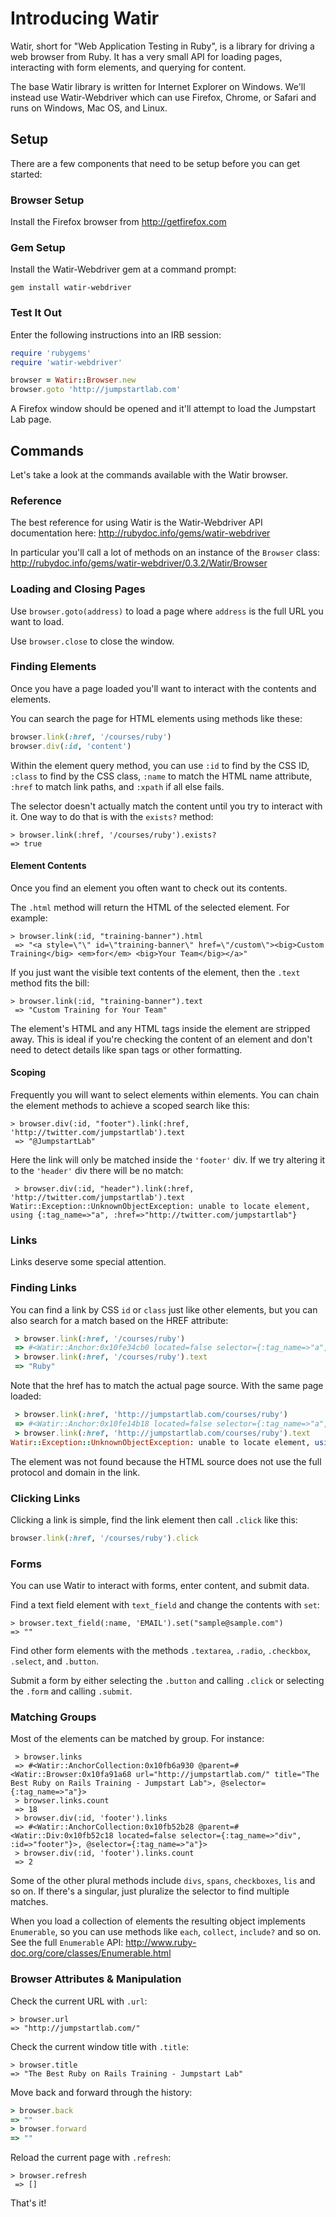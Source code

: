 # Introducing Watir

Watir, short for "Web Application Testing in Ruby", is a library for driving a web browser from Ruby. It has a very small API for loading pages, interacting with form elements, and querying for content.

The base Watir library is written for Internet Explorer on Windows. We'll instead use Watir-Webdriver which can use Firefox, Chrome, or Safari and runs on Windows, Mac OS, and Linux.

## Setup

There are a few components that need to be setup before you can get started:

### Browser Setup

Install the Firefox browser from http://getfirefox.com

### Gem Setup

Install the Watir-Webdriver gem at a command prompt:

```
gem install watir-webdriver
```

### Test It Out

Enter the following instructions into an IRB session:

```ruby
require 'rubygems'
require 'watir-webdriver'

browser = Watir::Browser.new
browser.goto 'http://jumpstartlab.com'
```

A Firefox window should be opened and it'll attempt to load the Jumpstart Lab page.

## Commands

Let's take a look at the commands available with the Watir browser.

### Reference

The best reference for using Watir is the Watir-Webdriver API documentation here: http://rubydoc.info/gems/watir-webdriver

In particular you'll call a lot of methods on an instance of the `Browser` class: http://rubydoc.info/gems/watir-webdriver/0.3.2/Watir/Browser

### Loading and Closing Pages

Use `browser.goto(address)` to load a page where `address` is the full URL you want to load.

Use `browser.close` to close the window.

### Finding Elements

Once you have a page loaded you'll want to interact with the contents and elements.

You can search the page for HTML elements using methods like these:

```ruby
browser.link(:href, '/courses/ruby')
browser.div(:id, 'content')
```

Within the element query method, you can use `:id` to find by the CSS ID, `:class` to find by the CSS class, `:name` to match the HTML name attribute, `:href` to match link paths, and `:xpath` if all else fails.

The selector doesn't actually match the content until you try to interact with it. One way to do that is with the `exists?` method:

```irb
> browser.link(:href, '/courses/ruby').exists?
=> true 
```

#### Element Contents

Once you find an element you often want to check out its contents.

The `.html` method will return the HTML of the selected element. For example:

```irb
> browser.link(:id, "training-banner").html
 => "<a style=\"\" id=\"training-banner\" href=\"/custom\"><big>Custom Training</big> <em>for</em> <big>Your Team</big></a>"
```

If you just want the visible text contents of the element, then the `.text` method fits the bill:

```irb
> browser.link(:id, "training-banner").text
 => "Custom Training for Your Team"
```

The element's HTML and any HTML tags inside the element are stripped away. This is ideal if you're checking the content of an element and don't need to detect details like span tags or other formatting.

#### Scoping

Frequently you will want to select elements within elements. You can chain the element methods to achieve a scoped search like this:

```irb
> browser.div(:id, "footer").link(:href, 'http://twitter.com/jumpstartlab').text
 => "@JumpstartLab"
```

Here the link will only be matched inside the `'footer'` div. If we try altering it to the `'header'` div there will be no match:

```irb
 > browser.div(:id, "header").link(:href, 'http://twitter.com/jumpstartlab').text
Watir::Exception::UnknownObjectException: unable to locate element, using {:tag_name=>"a", :href=>"http://twitter.com/jumpstartlab"}
```

### Links

Links deserve some special attention.

### Finding Links

You can find a link by CSS `id` or `class` just like other elements, but you can also search for a match based on the HREF attribute:

```ruby
 > browser.link(:href, '/courses/ruby')
 => #<Watir::Anchor:0x10fe34cb0 located=false selector={:tag_name=>"a", :href=>"/courses/ruby"}> 
 > browser.link(:href, '/courses/ruby').text
 => "Ruby" 
```

Note that the href has to match the actual page source. With the same page loaded:

```ruby
 > browser.link(:href, 'http://jumpstartlab.com/courses/ruby')
 => #<Watir::Anchor:0x10fe14b18 located=false selector={:tag_name=>"a", :href=>"http://jumpstartlab.com/courses/ruby"}> 
 > browser.link(:href, 'http://jumpstartlab.com/courses/ruby').text
Watir::Exception::UnknownObjectException: unable to locate element, using {:tag_name=>"a", :href=>"http://jumpstartlab.com/courses/ruby"}
```

The element was not found because the HTML source does not use the full protocol and domain in the link.

### Clicking Links

Clicking a link is simple, find the link element then call `.click` like this:

```ruby
browser.link(:href, '/courses/ruby').click
```

### Forms

You can use Watir to interact with forms, enter content, and submit data.

Find a text field element with `text_field` and change the contents with `set`:

```irb
> browser.text_field(:name, 'EMAIL').set("sample@sample.com")
=> "" 
```

Find other form elements with the methods `.textarea`, `.radio`, `.checkbox`, `.select`, and `.button`.

Submit a form by either selecting the `.button` and calling `.click` or selecting the `.form` and calling `.submit`.

### Matching Groups

Most of the elements can be matched by group. For instance:

```irb
 > browser.links
 => #<Watir::AnchorCollection:0x10fb6a930 @parent=#<Watir::Browser:0x10fa91a68 url="http://jumpstartlab.com/" title="The Best Ruby on Rails Training - Jumpstart Lab">, @selector={:tag_name=>"a"}> 
 > browser.links.count
 => 18 
 > browser.div(:id, 'footer').links
 => #<Watir::AnchorCollection:0x10fb52b28 @parent=#<Watir::Div:0x10fb52c18 located=false selector={:tag_name=>"div", :id=>"footer"}>, @selector={:tag_name=>"a"}> 
 > browser.div(:id, 'footer').links.count
 => 2 
```

Some of the other plural methods include `divs`, `spans`, `checkboxes`, `lis` and so on. If there's a singular, just pluralize the selector to find multiple matches.

When you load a collection of elements the resulting object implements `Enumerable`, so you can use methods like `each`, `collect`, `include?` and so on. See the full `Enumerable` API: http://www.ruby-doc.org/core/classes/Enumerable.html

### Browser Attributes & Manipulation

Check the current URL with `.url`:

```irb
> browser.url
=> "http://jumpstartlab.com/"
```

Check the current window title with `.title`:

```irb
> browser.title
=> "The Best Ruby on Rails Training - Jumpstart Lab"
```

Move back and forward through the history:

```ruby
> browser.back
=> "" 
> browser.forward
=> "" 
```

Reload the current page with `.refresh`:

```irb
> browser.refresh
 => [] 
```

That's it!